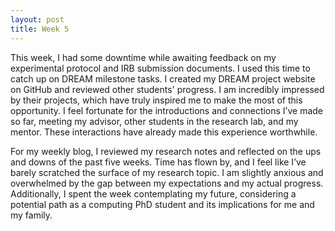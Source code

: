 ```yaml
---
layout: post
title: Week 5
---
```

This week, I had some downtime while awaiting feedback on my experimental protocol and IRB submission documents. I used this time to catch up on DREAM milestone tasks. I created my DREAM project website on GitHub and reviewed other students' progress. I am incredibly impressed by their projects, which have truly inspired me to make the most of this opportunity. I feel fortunate for the introductions and connections I’ve made so far, meeting my advisor, other students in the research lab, and my mentor. These interactions have already made this experience worthwhile.

For my weekly blog, I reviewed my research notes and reflected on the ups and downs of the past five weeks. Time has flown by, and I feel like I’ve barely scratched the surface of my research topic. I am slightly anxious and overwhelmed by the gap between my expectations and my actual progress. Additionally, I spent the week contemplating my future, considering a potential path as a computing PhD student and its implications for me and my family.
